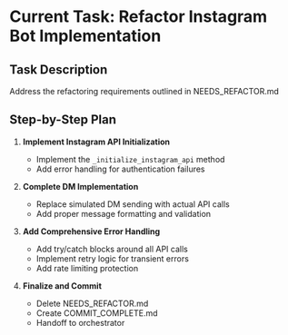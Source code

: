 # Current Task: Refactor Instagram Bot Implementation

## Task Description
Address the refactoring requirements outlined in NEEDS_REFACTOR.md

## Step-by-Step Plan

1. **Implement Instagram API Initialization**
   - Implement the `_initialize_instagram_api` method
   - Add error handling for authentication failures

2. **Complete DM Implementation**
   - Replace simulated DM sending with actual API calls
   - Add proper message formatting and validation

3. **Add Comprehensive Error Handling**
   - Add try/catch blocks around all API calls
   - Implement retry logic for transient errors
   - Add rate limiting protection

4. **Finalize and Commit**
   - Delete NEEDS_REFACTOR.md
   - Create COMMIT_COMPLETE.md
   - Handoff to orchestrator